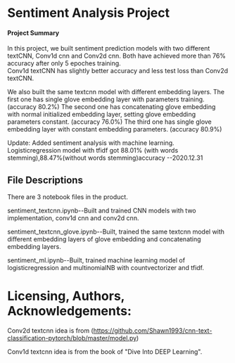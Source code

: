 # Sentiment Analysis Project
#### Project Summary
In this project, we built sentiment prediction models with two different textCNN, Conv1d cnn and Conv2d cnn.
Both have achieved more than 76% accuracy after only 5 epoches training.  
Conv1d textCNN has slightly better accuracy and less test loss than Conv2d textCNN.

We also built the same textcnn model with different embedding layers. 
The first one has single glove embedding layer with parameters training.(accuracy 80.2%)
The second one has concatenating glove embedding with normal initialized embedding layer, setting glove embedding parameters constant. (accuracy 76.0%) 
The third one has single glove embedding layer with constant embedding parameters. (accuracy 80.9%)


Update: Added sentiment analysis with machine learning.  Logisticregression model with tfidf got 88.01% (with words stemming),88.47%(without words stemming)accuracy --2020.12.31

## File Descriptions
There are 3 notebook files in the product.

sentiment_textcnn.ipynb--Built and trained CNN models with two implementation, conv1d cnn and conv2d cnn.

sentiment_textcnn_glove.ipynb--Built, trained the same textcnn model with different embedding layers of glove embedding and concatenating embedding layers.

sentiment_ml.ipynb--Built, trained machine learning model of logisticregression and multinomialNB with countvectorizer and tfidf. 


# Licensing, Authors, Acknowledgements:

Conv2d textcnn idea is from (https://github.com/Shawn1993/cnn-text-classification-pytorch/blob/master/model.py)

Conv1d textcnn idea is from the book of "Dive Into DEEP Learning".
